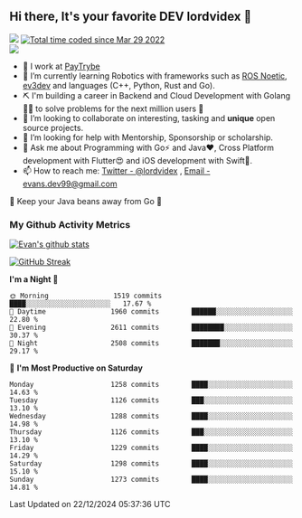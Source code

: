 ## Hi there, It's your favorite DEV lordvidex 👋
<img src="https://komarev.com/ghpvc/?username=lordvidex&label=Views&color=blue&style=plastic" /> <a href="https://wakatime.com/@0e56db35-d16b-410a-acc0-4085055304bf"><img src="https://wakatime.com/badge/user/0e56db35-d16b-410a-acc0-4085055304bf.svg" alt="Total time coded since Mar 29 2022" /></a>  
![](https://github-profile-trophy.vercel.app/?username=lordvidex)
- 🔭 I work at [PayTrybe](https://www.paytrybe.com)
- 🌱 I’m currently learning Robotics with frameworks such as [ROS Noetic](ros.org), [ev3dev](www.ev3dev.org) and languages (C++, Python, Rust and Go).
- ⛏️ I'm building a career in Backend and Cloud Development with Golang 🧙🏼 to solve problems for the next million users 🤌
- 👯 I’m looking to collaborate on interesting, tasking and **unique** open source projects.
- 🤔 I’m looking for help with Mentorship, Sponsorship or scholarship.
- 💬 Ask me about Programming with Go⚡️ and Java❤️, Cross Platform development with Flutter😍 and iOS development with Swift🚀.
- 📫 How to reach me: [Twitter - @lordvidex](https://twitter.com/lordvidex) , [Email - evans.dev99@gmail.com](mailto:evans.dev99@gmail.com?body=Hello%20Evans,)
  
    
🎤 Keep your Java beans away from Go 🌚
  
  
### My Github Activity Metrics
<div>
<!-- <a href="https://github.com/lordvidex">
  <img src="https://github-readme-stats.vercel.app/api/top-langs/?username=lordvidex&theme=light" />
</a>    -->
<!-- [![Top Langs](https://github-readme-stats.vercel.app/api/top-langs/?username=lordvidex)](https://github.com/lordvidex/)  -->
<a href="https://github.com/lordvidex">
 <img src="https://github-readme-stats.vercel.app/api?username=lordvidex&show_icons=true&theme=light&line_height=27" alt="Evan's github stats"/>
</a>
</div>

[![GitHub Streak](https://github-readme-streak-stats.herokuapp.com?user=lordvidex&theme=github-dark&hide_border=true)](https://git.io/streak-stats)

<!--
  <a href="https://github.com/iampawan/FlutterExampleApps">
    <img align="center" src="https://github-readme-stats.vercel.app/api/pin/?username=iampawan&repo=FlutterExampleApps&theme=light" />

  </a>
  <a href="https://github.com/iampawan/VelocityX">
   <img align="center" src="https://github-readme-stats.vercel.app/api/pin/?username=iampawan&repo=VelocityX&theme=light" />
  </a>
-->
<!--START_SECTION:waka-->
**I'm a Night 🦉** 

```text
🌞 Morning                1519 commits        ████░░░░░░░░░░░░░░░░░░░░░   17.67 % 
🌆 Daytime                1960 commits        ██████░░░░░░░░░░░░░░░░░░░   22.80 % 
🌃 Evening                2611 commits        ████████░░░░░░░░░░░░░░░░░   30.37 % 
🌙 Night                  2508 commits        ███████░░░░░░░░░░░░░░░░░░   29.17 % 
```
📅 **I'm Most Productive on Saturday** 

```text
Monday                   1258 commits        ████░░░░░░░░░░░░░░░░░░░░░   14.63 % 
Tuesday                  1126 commits        ███░░░░░░░░░░░░░░░░░░░░░░   13.10 % 
Wednesday                1288 commits        ████░░░░░░░░░░░░░░░░░░░░░   14.98 % 
Thursday                 1126 commits        ███░░░░░░░░░░░░░░░░░░░░░░   13.10 % 
Friday                   1229 commits        ████░░░░░░░░░░░░░░░░░░░░░   14.29 % 
Saturday                 1298 commits        ████░░░░░░░░░░░░░░░░░░░░░   15.10 % 
Sunday                   1273 commits        ████░░░░░░░░░░░░░░░░░░░░░   14.81 % 
```



 Last Updated on 22/12/2024 05:37:36 UTC
<!--END_SECTION:waka-->
